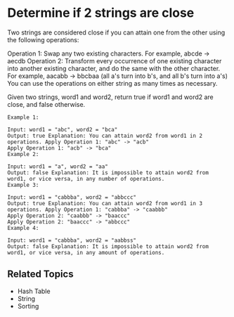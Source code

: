# Determine if 2 strings are close

Two strings are considered close if you can attain one from the other using the following operations:

Operation 1: Swap any two existing characters. For example, abcde -> aecdb Operation 2: Transform every occurrence of
one existing character into another existing character, and do the same with the other character. For example, aacabb ->
bbcbaa (all a's turn into b's, and all b's turn into a's)
You can use the operations on either string as many times as necessary.

Given two strings, word1 and word2, return true if word1 and word2 are close, and false otherwise.

```plain
Example 1:

Input: word1 = "abc", word2 = "bca"
Output: true Explanation: You can attain word2 from word1 in 2 operations. Apply Operation 1: "abc" -> "acb"
Apply Operation 1: "acb" -> "bca"
Example 2:

Input: word1 = "a", word2 = "aa"
Output: false Explanation: It is impossible to attain word2 from word1, or vice versa, in any number of operations.
Example 3:

Input: word1 = "cabbba", word2 = "abbccc"
Output: true Explanation: You can attain word2 from word1 in 3 operations. Apply Operation 1: "cabbba" -> "caabbb"
Apply Operation 2: "caabbb" -> "baaccc"
Apply Operation 2: "baaccc" -> "abbccc"
Example 4:

Input: word1 = "cabbba", word2 = "aabbss"
Output: false Explanation: It is impossible to attain word2 from word1, or vice versa, in any amount of operations.
```

## Related Topics

- Hash Table
- String
- Sorting
